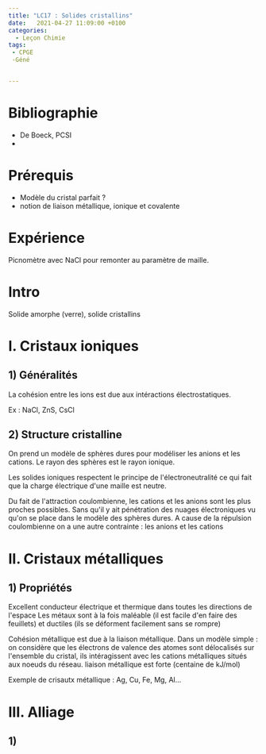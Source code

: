 ```yaml
---
title: "LC17 : Solides cristallins"
date:   2021-04-27 11:09:00 +0100
categories:
  - Leçon Chimie
tags:
 - CPGE
 -Géné


---
```

# Bibliographie
* De Boeck, PCSI
* 

# Prérequis
* Modèle du cristal parfait ?
* notion de liaison métallique, ionique et covalente
# Expérience

Picnomètre avec NaCl pour remonter au paramètre de maille.

# Intro
Solide amorphe (verre), solide cristallins

# I. Cristaux ioniques
## 1) Généralités
La cohésion entre les ions est due aux intéractions électrostatiques. 

Ex : NaCl, ZnS, CsCl

## 2) Structure cristalline
On prend un modèle de sphères dures pour modéliser les anions et les cations. Le rayon des sphères est le rayon ionique.

Les solides ioniques respectent le principe de l'électroneutralité ce qui fait que la charge électrique d'une maille est neutre.

Du fait de l'attraction coulombienne, les cations et les anions sont les plus proches possibles. Sans qu'il y ait pénétration des nuages électroniques vu qu'on se place dans le modèle des sphères dures. A cause de la répulsion coulombienne on a une autre contrainte : les anions et les cations 
# II. Cristaux métalliques
## 1) Propriétés
Excellent conducteur électrique et thermique dans toutes les directions de l'espace
Les métaux sont à la fois maléable (il est facile d'en faire des feuillets) et ductiles (ils se déforment facilement sans se rompre)

Cohésion métallique est due à la liaison métallique. Dans un modèle simple : on considère que les électrons de valence des atomes sont délocalisés sur l'ensemble du cristal, ils intéragissent avec les cations métalliques situés aux noeuds du réseau.
liaison métallique est forte (centaine de kJ/mol)

Exemple de crisautx métallique : Ag, Cu, Fe, Mg, Al...

# III. Alliage
## 1)




